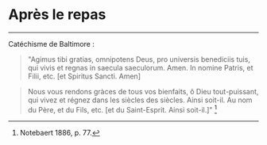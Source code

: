 # Après le repas

***

Catéchisme de Baltimore :

> "Agimus tibi gratias, omnipotens Deus, pro universis benediciis tuis, qui vivis et regnas in saecula saeculorum. Amen. In nomine Patris, et Filii, etc. [et Spiritus Sancti. Amen]

> Nous vous rendons gràces de tous vos bienfaits, ô Dieu tout-puissant, qui vivez et régnez dans les siècles des siècles. Ainsi soit-il. Au nom du Père, et du Fils, etc. [et du Saint-Esprit. Ainsi soit-il.]" [^1]

[^1]: Notebaert 1886, p. 77.
